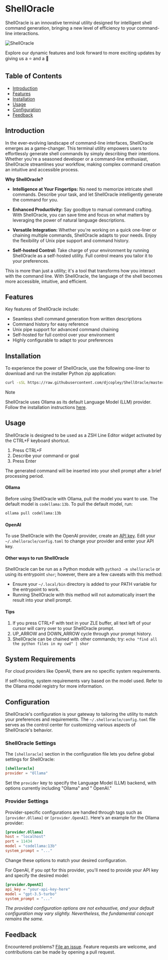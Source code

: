 # ShellOracle

ShellOracle is an innovative terminal utility designed for intelligent shell command generation, bringing a new level of
efficiency to your command-line interactions.

![ShellOracle](https://i.imgur.com/QM2LkAf.gif)

Explore our dynamic features and look forward to more exciting updates by giving us a ⭐ and a 👀

## Table of Contents

- [Introduction](#introduction)
- [Features](#features)
- [Installation](#installation)
- [Usage](#usage)
- [Configuration](#configuration)
- [Feedback](#feedback)

## Introduction

In the ever-evolving landscape of command-line interfaces, ShellOracle emerges as a game-changer. This terminal utility
empowers users to effortlessly generate shell commands by simply describing their intentions. Whether you're a seasoned
developer or a command-line enthusiast, ShellOracle streamlines your workflow, making complex command creation an
intuitive and accessible process.

**Why ShellOracle?**

- **Intelligence at Your Fingertips:** No need to memorize intricate shell commands. Describe your task, and let
  ShellOracle intelligently generate the command for you.

- **Enhanced Productivity:** Say goodbye to manual command crafting. With ShellOracle, you can save time and focus on
  what matters by leveraging the power of natural language descriptions.

- **Versatile Integration:** Whether you're working on a quick one-liner or chaining multiple commands, ShellOracle
  adapts to your needs. Enjoy the flexibility of Unix pipe support and command history.

- **Self-hosted Control:** Take charge of your environment by running ShellOracle as a self-hosted utility. Full control
  means you tailor it to your preferences.

This is more than just a utility; it's a tool that transforms how you interact with the command line. With ShellOracle,
the language of the shell becomes more accessible, intuitive, and efficient.

## Features

Key features of ShellOracle include:

* Seamless shell command generation from written descriptions
* Command history for easy reference
* Unix pipe support for advanced command chaining
* Self-hosted for full control over your environment
* Highly configurable to adapt to your preferences

## Installation

To experience the power of ShellOracle, use the following one-liner to download and run the installer Python zip
application:

```zsh
curl -sSL https://raw.githubusercontent.com/djcopley/ShellOracle/master/installer.pyz -o /tmp/installer.pyz && python3 /tmp/installer.pyz
```

> [!NOTE]  
> ShellOracle uses Ollama as its default Language Model (LLM) provider. Follow the installation
> instructions [here](https://ollama.ai/).

## Usage

ShellOracle is designed to be used as a ZSH Line Editor widget activated by the CTRL+F keyboard shortcut.

1. Press CTRL+F
2. Describe your command or goal
3. Press Enter

The generated command will be inserted into your shell prompt after a brief processing period.

#### Ollama

Before using ShellOracle with Ollama, pull the model you want to use. The default model is `codellama:13b`. To pull the
default model, run:

```zsh
ollama pull codellama:13b
```

#### OpenAI

To use ShellOracle with the OpenAI provider, create an [API key](https://platform.openai.com/account/api-keys). Edit
your `~/.shelloracle/config.toml` to change your provider and enter your API key.

#### Other ways to run ShellOracle

ShellOracle can be run as a Python module with `python3 -m shelloracle` or using its entrypoint `shor`; however,
there are a few caveats with this method:
- Ensure your `~/.local/bin` directory is added to your PATH variable for the entrypoint to work.
- Running ShellOracle with this method will not automatically insert the result into your shell prompt.

#### Tips

1. If you press CTRL+F with text in your ZLE buffer, all text left of your cursor will carry over to your ShellOracle
   prompt.
2. UP_ARROW and DOWN_ARROW cycle through your prompt history.
3. ShellOracle can be chained with other commands; try: `echo "find all the python files in my cwd" | shor`

## System Requirements

For cloud providers like OpenAI, there are no specific system requirements.

If self-hosting, system requirements vary based on the model used. Refer to the Ollama model registry for more
information.

## Configuration

ShellOracle's configuration is your gateway to tailoring the utility to match your preferences and requirements.
The `~/.shelloracle/config.toml` file serves as the control center for customizing various aspects of ShellOracle's
behavior.

### ShellOracle Settings

The `[shelloracle]` section in the configuration file lets you define global settings for ShellOracle:

```toml
[shelloracle]
provider = "Ollama"
```

Set the `provider` key to specify the Language Model (LLM) backend, with options currently including "Ollama" and "
OpenAI."

### Provider Settings

Provider-specific configurations are handled through tags such as `[provider.Ollama]` or `[provider.OpenAI]`. Here's an
example for the Ollama provider:

```toml
[provider.Ollama]
host = "localhost"
port = 11434
model = "codellama:13b"
system_prompt = "..."
```

Change these options to match your desired configuration.

For OpenAI, if you opt for this provider, you'll need to provide your API key and specify the desired model:

```toml
[provider.OpenAI]
api_key = "your-api-key-here"
model = "gpt-3.5-turbo"
system_prompt = "..."
```

*The provided configuration options are not exhaustive, and your default configuration may vary slightly.
Nevertheless, the fundamental concept remains the same.*

## Feedback

Encountered problems? [File an issue](https://github.com/djcopley/ShellOracle/issues/new). Feature requests are welcome,
and contributions can be made by opening a pull request.
